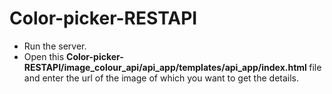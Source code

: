 # Color-picker-RESTAPI

* Run the server.
* Open this <b>Color-picker-RESTAPI/image_colour_api/api_app/templates/api_app/index.html </b> file and enter the url of the image of which you want to get the details.
